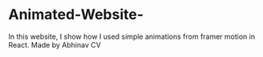 # Animated-Website-
In this website, I show how I used simple animations from framer motion in React. Made by Abhinav CV

